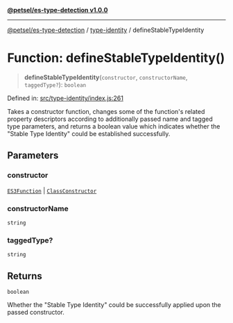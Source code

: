 [**@petsel/es-type-detection v1.0.0**](../../README.md)

***

[@petsel/es-type-detection](../../modules.md) / [type-identity](../README.md) / defineStableTypeIdentity

# Function: defineStableTypeIdentity()

> **defineStableTypeIdentity**(`constructor`, `constructorName`, `taggedType?`): `boolean`

Defined in: [src/type-identity/index.js:261](https://github.com/petsel/es-type-detection/blob/ee065d8dbfab0995c95e9bb864d87647f5391dda/src/type-identity/index.js#L261)

Takes a constructor function, changes some of the function's related property
descriptors according to additionally passed name and tagged type parameters,
and returns a boolean value which indicates whether the "Stable Type Identity"
could be established successfully.

## Parameters

### constructor

[`ES3Function`](../../function/type-aliases/ES3Function.md) | [`ClassConstructor`](../type-aliases/ClassConstructor.md)

### constructorName

`string`

### taggedType?

`string`

## Returns

`boolean`

Whether the "Stable Type Identity" could be
 successfully applied upon the passed constructor.
